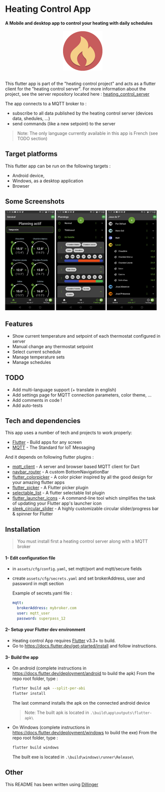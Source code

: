 # Heating Control App
#### A Mobile and desktop app to control your heating with daily schedules

<p align="middle">
	<img src="assets/images/icon-default.png"/>
</p>

##

This flutter app is part of the "heating control project" and acts as a flutter client for the "heating control server".
For more information about the project, see the server repository located here : [heating_control_server]

The app connects to a MQTT broker to  :
- subscribe to all data published  by the heating control server (devices data, shedules, ...)
- send commands (like a new setpoint) to the server

> Note: The only language currently available in this app is French (see TODO section)

## Target platforms
This flutter app can be run on the following targets :
- Android device,
- Windows, as a desktop application
- Browser

## Some Screenshots
<p float="left">
  <img src="doc/img/screenshot_home.jpg" width="32%" />
  <img src="doc/img/screenshot_schedules.jpg" width="32%" /> 
  <img src="doc/img/screenshot_tempsets.jpg" width="32%" />
</p>

## Features
- Show current temperature and setpoint of each thermostat configured in server
- Manual change any thermostat setpoint
- Select current schedule 
- Manage temperature sets
- Manage schedules

## TODO
- Add multi-language support (+ translate in english)
- Add settings page for MQTT connection parameters, color theme, ...
- Add comments in code !
- Add auto-tests

## Tech and dependencies
This app uses a number of tech and projects to work properly:
- [Flutter] - Build apps for any screen
- [MQTT] - The Standard for IoT Messaging

And it depends on following flutter plugins :
- [mqtt_client] - A server and browser based MQTT client for Dart
- [navbar_router] - A custom BottomNavigationBar
- [flutter_colorpicker] - A color picker inspired by all the good design for your amazing flutter apps
- [flutter_picker] - A Flutter picker plugin
- [selectable_list] - A flutter selectable list plugin
- [flutter_launcher_icons] - A command-line tool which simplifies the task of updating your Flutter app's launcher icon
- [sleek_circular_slider] - A highly customizable circular slider/progress bar & spinner for Flutter

## Installation

> You must install first a heating control server along with a MQTT broker

#### 1- Edit configuration file
- in `assets/cfg/config.yaml`, set mqtt/port and mqtt/secure fields
- create `assets/cfg/secrets.yaml` and set brokerAddress, user and password in mqtt section

  Example of secrets.yaml file :
  ```yaml
  mqtt:
    brokerAddress: mybroker.com
    user: mqtt_user
    password: superpass_12
  ```

#### 2- Setup your Flutter dev environment
- Heating control App requires [Flutter] v3.3+ to build.
- Go to https://docs.flutter.dev/get-started/install and follow instructions.

#### 3- Build the app
- On android (complete instructions in https://docs.flutter.dev/deployment/android to build the apk)
From the repo root folder, type :
    ```sh
    flutter build apk --split-per-abi
    flutter install
    ```
    The last command installs the apk on the connected android device
    > Note: The built apk is located in `.\build\app\outputs\flutter-apk\`

- On Windows (complete instructions in https://docs.flutter.dev/deployment/windows to build the exe)
From the repo root folder, type :
    ```sh
    flutter build windows
    ```
    The built exe is located in `.\build\windows\runner\Release\`

## Other
This README has been written using [Dillinger]

[//]: # (These are reference links used in the body of this note and get stripped out when the markdown processor does its job. There is no need to format nicely because it shouldn't be seen. Thanks SO - http://stackoverflow.com/questions/4823468/store-comments-in-markdown-syntax)

  [heating_control_server]: <https://github.com/celariss/heating_control_server/>
  [flutter]: <https://flutter.dev/>
  [mqtt]: <https://mqtt.org/>
  [mqtt_client]: <https://pub.dev/packages/mqtt_client>
  [navbar_router]: <https://pub.dev/packages/navbar_router>
  [flutter_colorpicker]: <https://pub.dev/packages/flutter_colorpicker>
  [flutter_picker]: <https://pub.dev/packages/flutter_picker>
  [selectable_list]: <https://pub.dev/packages/selectable_list>
  [flutter_launcher_icons]: <https://pub.dev/packages/flutter_launcher_icons>
  [sleek_circular_slider]: <https://pub.dev/packages/sleek_circular_slider>
  [dillinger]: <https://dillinger.io/>